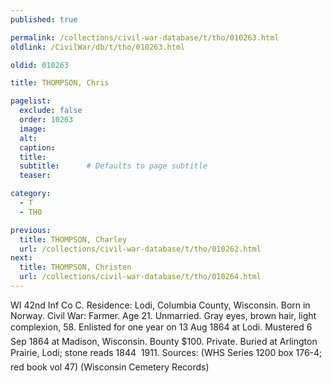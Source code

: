 ```yaml
---
published: true

permalink: /collections/civil-war-database/t/tho/010263.html
oldlink: /CivilWar/db/t/tho/010263.html

oldid: 010263

title: THOMPSON, Chris

pagelist:
  exclude: false
  order: 10263
  image: 
  alt:
  caption:
  title:
  subtitle:      # Defaults to page subtitle
  teaser:

category: 
  - T 
  - THO

previous:
  title: THOMPSON, Charley
  url: /collections/civil-war-database/t/tho/010262.html  
next:
  title: THOMPSON, Christen
  url: /collections/civil-war-database/t/tho/010264.html   
---
```

WI 42nd Inf Co C. Residence: Lodi, Columbia County, Wisconsin. Born in Norway. Civil War: Farmer. Age 21. Unmarried. Gray eyes, brown hair, light complexion, 5&#146;8&#148;. Enlisted for one year on 13 Aug 1864 at Lodi. Mustered 6 Sep 1864 at Madison, Wisconsin. Bounty $100. Private. Buried at Arlington Prairie, Lodi; stone reads &#147;1844 &#150; 1911&#148;. Sources: (WHS Series 1200 box 176-4; red book vol 47) (Wisconsin Cemetery Records)